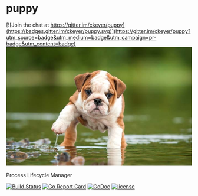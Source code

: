 # puppy

[![Join the chat at https://gitter.im/ckeyer/puppy](https://badges.gitter.im/ckeyer/puppy.svg)](https://gitter.im/ckeyer/puppy?utm_source=badge&utm_medium=badge&utm_campaign=pr-badge&utm_content=badge)
![](./puppy.jpg)

Process Lifecycle Manager


[![Build Status](https://travis-ci.org/ckeyer/puppy.png?branch=master)](https://travis-ci.org/ckeyer/puppy)
[![Go Report Card](https://goreportcard.com/badge/github.com/ckeyer/puppy)](https://goreportcard.com/report/github.com/ckeyer/puppy)
[![GoDoc](https://godoc.org/github.com/ckeyer/puppy?status.png)](http://godoc.org/github.com/ckeyer/puppy)
[![license](https://img.shields.io/badge/license-GPL%20V3.0-blue.svg?maxAge=2592000)](https://github.com/ckeyer/puppy/blob/master/LICENSE)